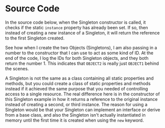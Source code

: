 # Source Code

In the source code below, when the Singleton constructor is called, it checks if the static `instance` property has already been set. If so, then instead of creating a new instance of a Singleton, it will return the reference to the first Singleton created.

See how when I create the two Objects (Singletons), I am also passing in a number to the constructor that I can use to act as some kind of ID. At the end of the code, I log the IDs for both Singleton objects, and they both return the number 1. This indicates that `OBJECT2` is really just `OBJECT1` behind the scenes.

A Singleton is not the same as a class containing all static properties and methods, but you could create a class of static properties and methods instead if it achieved the same purpose that you needed of controlling access to a single resource. The real difference here is in the constructor of this Singleton example in how it returns a reference to the original instance instead of creating a second, or third instance. The reason for using a Singleton would be that your Singleton can implement an interface or derive from a base class, and also the Singleton isn't actually instantiated in memory until the first time it is created when using the `new` keyword.
